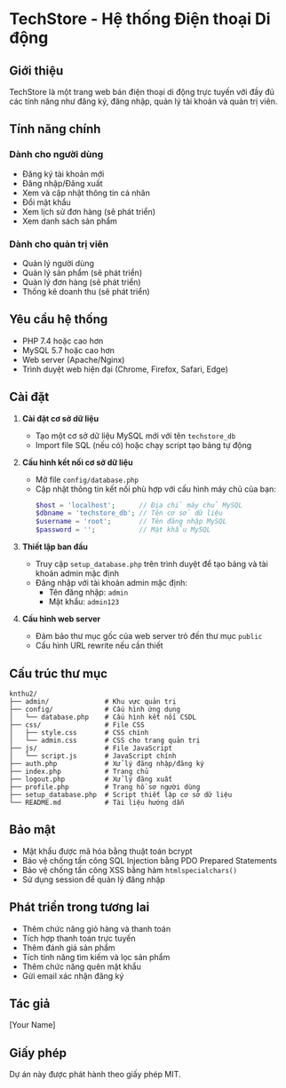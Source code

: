 # TechStore - Hệ thống Điện thoại Di động

## Giới thiệu
TechStore là một trang web bán điện thoại di động trực tuyến với đầy đủ các tính năng như đăng ký, đăng nhập, quản lý tài khoản và quản trị viên.

## Tính năng chính

### Dành cho người dùng
- Đăng ký tài khoản mới
- Đăng nhập/Đăng xuất
- Xem và cập nhật thông tin cá nhân
- Đổi mật khẩu
- Xem lịch sử đơn hàng (sẽ phát triển)
- Xem danh sách sản phẩm

### Dành cho quản trị viên
- Quản lý người dùng
- Quản lý sản phẩm (sẽ phát triển)
- Quản lý đơn hàng (sẽ phát triển)
- Thống kê doanh thu (sẽ phát triển)

## Yêu cầu hệ thống
- PHP 7.4 hoặc cao hơn
- MySQL 5.7 hoặc cao hơn
- Web server (Apache/Nginx)
- Trình duyệt web hiện đại (Chrome, Firefox, Safari, Edge)

## Cài đặt

1. **Cài đặt cơ sở dữ liệu**
   - Tạo một cơ sở dữ liệu MySQL mới với tên `techstore_db`
   - Import file SQL (nếu có) hoặc chạy script tạo bảng tự động

2. **Cấu hình kết nối cơ sở dữ liệu**
   - Mở file `config/database.php`
   - Cập nhật thông tin kết nối phù hợp với cấu hình máy chủ của bạn:
     ```php
     $host = 'localhost';      // Địa chỉ máy chủ MySQL
     $dbname = 'techstore_db'; // Tên cơ sở dữ liệu
     $username = 'root';       // Tên đăng nhập MySQL
     $password = '';           // Mật khẩu MySQL
     ```

3. **Thiết lập ban đầu**
   - Truy cập `setup_database.php` trên trình duyệt để tạo bảng và tài khoản admin mặc định
   - Đăng nhập với tài khoản admin mặc định:
     - Tên đăng nhập: `admin`
     - Mật khẩu: `admin123`

4. **Cấu hình web server**
   - Đảm bảo thư mục gốc của web server trỏ đến thư mục `public`
   - Cấu hình URL rewrite nếu cần thiết

## Cấu trúc thư mục
```
knthu2/
├── admin/              # Khu vực quản trị
├── config/             # Cấu hình ứng dụng
│   └── database.php    # Cấu hình kết nối CSDL
├── css/                # File CSS
│   ├── style.css       # CSS chính
│   └── admin.css       # CSS cho trang quản trị
├── js/                 # File JavaScript
│   └── script.js       # JavaScript chính
├── auth.php            # Xử lý đăng nhập/đăng ký
├── index.php           # Trang chủ
├── logout.php          # Xử lý đăng xuất
├── profile.php         # Trang hồ sơ người dùng
├── setup_database.php  # Script thiết lập cơ sở dữ liệu
└── README.md           # Tài liệu hướng dẫn
```

## Bảo mật
- Mật khẩu được mã hóa bằng thuật toán bcrypt
- Bảo vệ chống tấn công SQL Injection bằng PDO Prepared Statements
- Bảo vệ chống tấn công XSS bằng hàm `htmlspecialchars()`
- Sử dụng session để quản lý đăng nhập

## Phát triển trong tương lai
- Thêm chức năng giỏ hàng và thanh toán
- Tích hợp thanh toán trực tuyến
- Thêm đánh giá sản phẩm
- Tích tính năng tìm kiếm và lọc sản phẩm
- Thêm chức năng quên mật khẩu
- Gửi email xác nhận đăng ký

## Tác giả
[Your Name]

## Giấy phép
Dự án này được phát hành theo giấy phép MIT.
